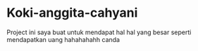 # Koki-anggita-cahyani
Project ini saya buat untuk mendapat hal hal yang besar seperti mendapatkan uang hahahahahh canda
